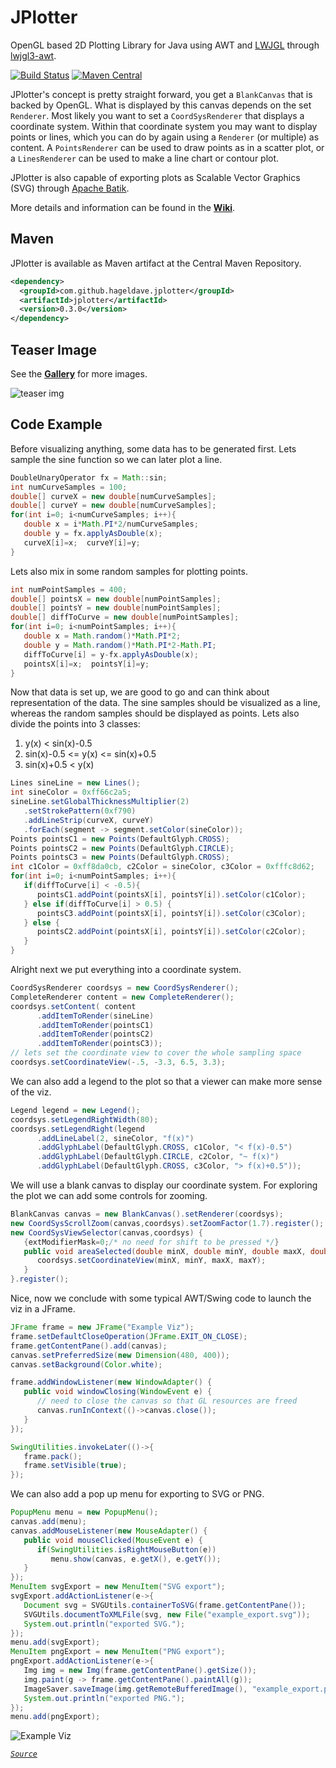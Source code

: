 # JPlotter
OpenGL based 2D Plotting Library for Java using AWT and [LWJGL](https://github.com/LWJGL/lwjgl3) through [lwjgl3-awt](https://github.com/LWJGLX/lwjgl3-awt).

[![Build Status](https://travis-ci.org/hageldave/JPlotter.svg?branch=master)](https://travis-ci.org/hageldave/JPlotter)
[![Maven Central](https://img.shields.io/maven-central/v/com.github.hageldave.jplotter/jplotter.svg)](https://search.maven.org/search?q=g:com.github.hageldave.jplotter)

JPlotter's concept is pretty straight forward, you get a `BlankCanvas` that is backed by OpenGL.
What is displayed by this canvas depends on the set `Renderer`.
Most likely you want to set a `CoordSysRenderer` that displays a coordinate system.
Within that coordinate system you may want to display points or lines, which you can do by again using a `Renderer` (or multiple) as content.
A `PointsRenderer` can be used to draw points as in a scatter plot, or a `LinesRenderer` can be used to make a line chart or contour plot.

JPlotter is also capable of exporting plots as Scalable Vector Graphics (SVG) through [Apache Batik](https://xmlgraphics.apache.org/batik/).

More details and information can be found in the **[Wiki](https://github.com/hageldave/JPlotter/wiki)**.

## Maven
JPlotter is available as Maven artifact at the Central Maven Repository.
```xml
<dependency>
  <groupId>com.github.hageldave.jplotter</groupId>
  <artifactId>jplotter</artifactId>
  <version>0.3.0</version>
</dependency>
```

## Teaser Image
See the **[Gallery](https://github.com/hageldave/JPlotter/wiki/Gallery)** for more images.

![teaser img](https://raw.githubusercontent.com/wiki/hageldave/JPlotter/images/isolines_viz.png)

## Code Example
Before visualizing anything, some data has to be generated first.
Lets sample the sine function so we can later plot a line.
```java
DoubleUnaryOperator fx = Math::sin;
int numCurveSamples = 100;
double[] curveX = new double[numCurveSamples];
double[] curveY = new double[numCurveSamples];
for(int i=0; i<numCurveSamples; i++){
   double x = i*Math.PI*2/numCurveSamples;
   double y = fx.applyAsDouble(x);
   curveX[i]=x;  curveY[i]=y;
}
```
Lets also mix in some random samples for plotting points.
```java
int numPointSamples = 400;
double[] pointsX = new double[numPointSamples];
double[] pointsY = new double[numPointSamples];
double[] diffToCurve = new double[numPointSamples];
for(int i=0; i<numPointSamples; i++){
   double x = Math.random()*Math.PI*2;
   double y = Math.random()*Math.PI*2-Math.PI;
   diffToCurve[i] = y-fx.applyAsDouble(x);
   pointsX[i]=x;  pointsY[i]=y;
}
```
Now that data is set up, we are good to go and can think about representation of the data.
The sine samples should be visualized as a line, whereas the random samples should be displayed as points.
Lets also divide the points into 3 classes:
1. y(x) < sin(x)-0.5
2. sin(x)-0.5 <= y(x) <= sin(x)+0.5
3. sin(x)+0.5 < y(x)
```java
Lines sineLine = new Lines();
int sineColor = 0xff66c2a5;
sineLine.setGlobalThicknessMultiplier(2)
   .setStrokePattern(0xf790)
   .addLineStrip(curveX, curveY)
   .forEach(segment -> segment.setColor(sineColor));
Points pointsC1 = new Points(DefaultGlyph.CROSS);
Points pointsC2 = new Points(DefaultGlyph.CIRCLE);
Points pointsC3 = new Points(DefaultGlyph.CROSS);
int c1Color = 0xff8da0cb, c2Color = sineColor, c3Color = 0xfffc8d62;
for(int i=0; i<numPointSamples; i++){
   if(diffToCurve[i] < -0.5){
      pointsC1.addPoint(pointsX[i], pointsY[i]).setColor(c1Color);
   } else if(diffToCurve[i] > 0.5) {
      pointsC3.addPoint(pointsX[i], pointsY[i]).setColor(c3Color);
   } else {
      pointsC2.addPoint(pointsX[i], pointsY[i]).setColor(c2Color);
   }
}
```
Alright next we put everything into a coordinate system.
```java
CoordSysRenderer coordsys = new CoordSysRenderer();
CompleteRenderer content = new CompleteRenderer();
coordsys.setContent( content
      .addItemToRender(sineLine)
      .addItemToRender(pointsC1)
      .addItemToRender(pointsC2)
      .addItemToRender(pointsC3));
// lets set the coordinate view to cover the whole sampling space
coordsys.setCoordinateView(-.5, -3.3, 6.5, 3.3);
```
We can also add a legend to the plot so that a viewer can make more sense of the viz.
```java
Legend legend = new Legend();
coordsys.setLegendRightWidth(80);
coordsys.setLegendRight(legend
      .addLineLabel(2, sineColor, "f(x)")
      .addGlyphLabel(DefaultGlyph.CROSS, c1Color, "< f(x)-0.5")
      .addGlyphLabel(DefaultGlyph.CIRCLE, c2Color, "~ f(x)")
      .addGlyphLabel(DefaultGlyph.CROSS, c3Color, "> f(x)+0.5"));
```
We will use a blank canvas to display our coordinate system.
For exploring the plot we can add some controls for zooming.
```java
BlankCanvas canvas = new BlankCanvas().setRenderer(coordsys);
new CoordSysScrollZoom(canvas,coordsys).setZoomFactor(1.7).register();
new CoordSysViewSelector(canvas,coordsys) {
   {extModifierMask=0;/* no need for shift to be pressed */}
   public void areaSelected(double minX, double minY, double maxX, double maxY) {
      coordsys.setCoordinateView(minX, minY, maxX, maxY);
   }
}.register();
```
Nice, now we conclude with some typical AWT/Swing code to launch the viz in a JFrame.
```java
JFrame frame = new JFrame("Example Viz");
frame.setDefaultCloseOperation(JFrame.EXIT_ON_CLOSE);
frame.getContentPane().add(canvas);
canvas.setPreferredSize(new Dimension(480, 400));
canvas.setBackground(Color.white);

frame.addWindowListener(new WindowAdapter() {
   public void windowClosing(WindowEvent e) {
      // need to close the canvas so that GL resources are freed
      canvas.runInContext(()->canvas.close());
   }
});

SwingUtilities.invokeLater(()->{
   frame.pack();
   frame.setVisible(true);
});
```
We can also add a pop up menu for exporting to SVG or PNG.
```java
PopupMenu menu = new PopupMenu();
canvas.add(menu);
canvas.addMouseListener(new MouseAdapter() {
   public void mouseClicked(MouseEvent e) {
      if(SwingUtilities.isRightMouseButton(e))
         menu.show(canvas, e.getX(), e.getY());
   }
});
MenuItem svgExport = new MenuItem("SVG export");
svgExport.addActionListener(e->{
   Document svg = SVGUtils.containerToSVG(frame.getContentPane());
   SVGUtils.documentToXMLFile(svg, new File("example_export.svg"));
   System.out.println("exported SVG.");
});
menu.add(svgExport);
MenuItem pngExport = new MenuItem("PNG export");
pngExport.addActionListener(e->{
   Img img = new Img(frame.getContentPane().getSize());
   img.paint(g -> frame.getContentPane().paintAll(g));
   ImageSaver.saveImage(img.getRemoteBufferedImage(), "example_export.png");
   System.out.println("exported PNG.");
});
menu.add(pngExport);
```
![Example Viz](https://raw.githubusercontent.com/wiki/hageldave/JPlotter/images/example_viz.png)

*[```Source```](https://github.com/hageldave/JPlotter/blob/master/jplotter/src/test/java/hageldave/jplotter/Example.java)*
